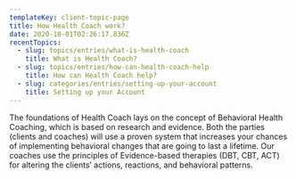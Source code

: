 ```yaml
---
templateKey: client-topic-page
title: How Health Coach work?
date: 2020-10-01T02:26:17.836Z
recentTopics:
  - slug: topics/entries/what-is-health-coach
    title: What is Health Coach?
  - slug: topics/entries/how-can-health-coach-help
    title: How can Health Coach help?
  - slug: categories/entries/setting-up-your-account
    title: Setting up your Account
---
```

The foundations of Health Coach lays on the concept of Behavioral Health Coaching, which is based on research and evidence. Both the parties (clients and coaches) will use a proven system that increases your chances of implementing behavioral changes that are going to last a lifetime. Our coaches use the principles of Evidence-based therapies (DBT, CBT, ACT) for altering the clients’ actions, reactions, and behavioral patterns.
